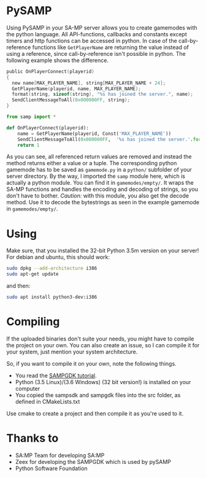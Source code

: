 # PySAMP
Using PySAMP in your SA-MP server allows you to create gamemodes with the python language. All API-functions, callbacks and constants except timers and http functions can be accessed in python. 
In case of the call-by-reference functions like ```GetPlayerName``` are returning the value instead of using a reference, since call-by-reference isn't possible in python.
The following example shows the difference.

```C
public OnPlayerConnect(playerid)
{
  new name[MAX_PLAYER_NAME], string[MAX_PLAYER_NAME + 24];
  GetPlayerName(playerid, name, MAX_PLAYER_NAME);
  format(string, sizeof(string), "%s has joined the server.", name);
  SendClientMessageToAll(0x000000FF, string);
}
```

```python
from samp import *

def OnPlayerConnect(playerid):
    name = GetPlayerName(playerid, Const('MAX_PLAYER_NAME'))
    SendClientMessageToAll(0x000000FF,  '%s has joined the server.'.format(name))
    return 1
```

As you can see, all referenced return values are removed and instead the method returns either a value or a tuple.
The corresponding python gamemode has to be saved as `gamemode.py` in a `python/` subfolder of your server directory.
By the way, I imported the `samp` module here, which is actually a python module. You can find it in `gamemodes/empty/`.
It wraps the SA-MP functions and handles the encoding and decoding of strings, so you don't have to bother.
*Caution:* with this module, you also get the decode method. Use it to decode the bytestrings as seen in the example gamemode in `gamemodes/empty/`.


# Using
Make sure, that you installed the 32-bit Python 3.5m version on your server!
For debian and ubuntu, this should work:
```bash
sudo dpkg --add-architecture i386
sudo apt-get update
```
and then:
```bash
sudo apt install python3-dev:i386
```

# Compiling
If the uploaded binaries don't suite your needs, you might have to compile the project on your own. 
You can also create an issue, so I can compile it for your system, just mention your system architecture.

So, if you want to compile it on your own, note the following things.
- You read the [SAMPGDK tutorial](https://github.com/Zeex/sampgdk/wiki/Setting-up-GDK-with-CMake).
- Python (3.5 Linux)/(3.6 Windows) (32 bit version!) is installed on your computer
- You copied the sampsdk and sampgdk files into the src folder, as defined in CMakeLists.txt

Use cmake to create a project and then compile it as you're used to it.

# Thanks to
- SA:MP Team for developing SA:MP
- Zeex for developing the SAMPGDK which is used by pySAMP
- Python Software Foundation
